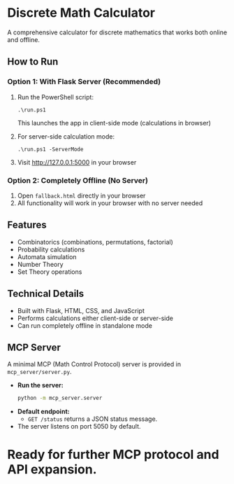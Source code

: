 # Discrete Math Calculator

A comprehensive calculator for discrete mathematics that works both online and offline.

## How to Run

### Option 1: With Flask Server (Recommended)

1. Run the PowerShell script:

   ```
   .\run.ps1
   ```

   This launches the app in client-side mode (calculations in browser)

2. For server-side calculation mode:

   ```
   .\run.ps1 -ServerMode
   ```

3. Visit http://127.0.0.1:5000 in your browser

### Option 2: Completely Offline (No Server)

1. Open `fallback.html` directly in your browser
2. All functionality will work in your browser with no server needed

## Features

- Combinatorics (combinations, permutations, factorial)
- Probability calculations
- Automata simulation
- Number Theory
- Set Theory operations

## Technical Details

- Built with Flask, HTML, CSS, and JavaScript
- Performs calculations either client-side or server-side
- Can run completely offline in standalone mode

## MCP Server

A minimal MCP (Math Control Protocol) server is provided in `mcp_server/server.py`.

- **Run the server:**
  ```bash
  python -m mcp_server.server
  ```
- **Default endpoint:**
  - `GET /status` returns a JSON status message.
- The server listens on port 5050 by default.

# Ready for further MCP protocol and API expansion.
